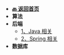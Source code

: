<!-- 侧边栏 _sidebar.md -->

+ [**:back: 返回首页**](/index/)
+ **算法**
+ **后端**
  + [1、Java 相关](/面经/Java相关.md)
  + [2、Spring 相关](/面经/Spring相关.md)
+ **数据库**

